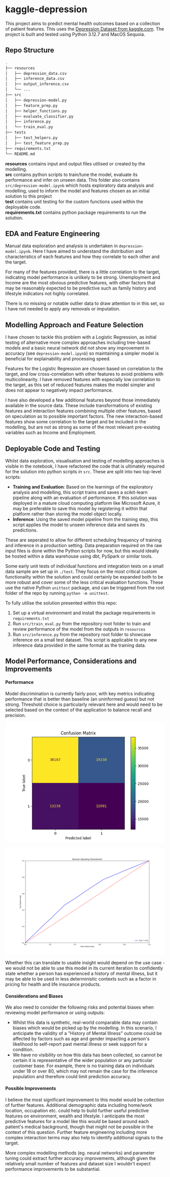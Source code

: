 # kaggle-depression

This project aims to predict mental health outcomes based on a collection of patient features. This uses the [Depression Dataset from kaggle.com](https://www.kaggle.com/datasets/anthonytherrien/depression-dataset/data). The project is built and tested using Python 3.12.7 and MacOS Sequoia.

## Repo Structure
```bash
.
├── resources
│   ├── depression_data.csv
│   ├── inference_data.csv
│   ├── output_inference.csv
│   └── ...
├── src 
│   ├── depression-model.py 
│   ├── feature_prep.py 
│   ├── helper_functions.py 
│   ├── evaluate_classifier.py 
│   ├── inference.py 
│   └── train_eval.py 
├── tests 
│   ├── test_helpers.py 
│   ├── test_feature_prep.py 
├── requirements.txt 
└── README.md
```

**resources** contains input and output files utilised or created by the modelling. <br /> 
**src** contains python scripts to train/tune the model, evaluate its performance and infer on unseen data. This folder also contains `src/depression-model.ipynb` which hosts exploratory data analysis and modelling, used to inform the model and features chosen as an initial solution to this project <br /> 
**test** contains unit testing for the custom functions used within the deployable code. <br /> 
**requirements.txt** contains python package requirements to run the solution.


## EDA and Feature Engineering
Manual data exploration and analysis is undertaken in `depression-model.ipynb`. Here I have aimed to understand the distribution and characteristics of each features and how they correlate to each other and the target.

For many of the features provided, there is a little correlation to the target, indicating model performance is unlikely to be strong. Unemployment and Income are the most obvious predictive features, with other factors that may be reasonably expected to be predictive such as family history and lifestyle indicators not highly correlated. 

There is no missing or notable outlier data to draw attention to in this set, so I have not needed to apply any removals or imputation. 


## Modelling Approach and Feature Selection
I have chosen to tackle this problem with a Logistic Regression, as initial testing of alternative more complex approaches including tree-based models and a basic neural network did not show any improvement in accuracy (see `depression-model.ipynb`) so maintaining a simpler model is beneficial for explainability and processing speed.

Features for the Logistic Regression are chosen based on correlation to the target, and low cross-correlation with other features to avoid problems with multicolinearity. I have removed features with especially low correlation to the target, as this set of reduced features makes the model simpler and does not appear to negatively impact performance.

I have also developed a few additional features beyond those immediately available in the source data. These include transformations of existing features and interaction features combining multiple other features, based on speculation as to possible important factors. The new interaction-based features show some correlation to the target and be included in the modelling, but are not as strong as some of the most relevant pre-existing variables such as Income and Employment. 


## Deployable Code and Testing
Whilst data exploration, visualisation and testing of modelling approaches is visible in the notebook, I have refactored the code that is ultimately required for the solution into python scripts in `src`. These are split into two top-level scripts:
- **Training and Evaluation**: Based on the learnings of the exploratory analysis and modelling, this script trains and saves a scikit-learn pipeline along with an evaluation of performance. If this solution was deployed in a mature cloud computing platform like Microsoft Azure, it may be preferable to save this model by registering it within that platform rather than storing the model object locally.
- **Inference**: Using the saved model pipeline from the training step, this script applies the model to unseen inference data and saves its predictions. 

These are seperated to allow for different scheduling frequency of training and inference in a production setting. Data preparation required on the raw input files is done within the Python scripts for now, but this would ideally be hosted within a data warehouse using dbt, PySpark or similar tools.

Some early unit tests of individual functions and integration tests on a small data sample are set up in `./test`. They focus on the most critical custom functionality within the solution and could certainly be expanded both to be more robust and cover some of the less critical evaluation functions. These use the native Python `unittest` package, and can be triggered from the root folder of the repo by running `python -m unittest`.

To fully utilise the solution presented within this repo:

1. Set up a virtual environment and install the package requirements in `requirements.txt`
2. Run `src/train_eval.py` from the repository root folder to train and review performance of the model from the outputs in `resources`
3. Run `src/inference.py` from the repository root folder to showcase inference on a small test dataset. This script is applicable to any new inference data provided in the same format as the training data.


## Model Performance, Considerations and Improvements

#### Performance
Model discrimination is currently fairly poor, with key metrics indicating performance that is better than baseline (an uninformed guess) but not strong. Threshold choice is particularly relevant here and would need to be selected based on the context of the application to balance recall and precision.

![Confusion matrix showing reasonably strong recall but poor precision](https://github.com/oli-tailby/kaggle-depression/blob/main//resources/confusion_matrix.png?raw=true)

![ROC Curve showing AUC of approx 0.6](https://github.com/oli-tailby/kaggle-depression/blob/main//resources/roc_plot.png?raw=true)


Whether this can translate to usable insight would depend on the use case - we would not be able to use this model in its current iteration to confidently state whether a person has experienced a history of mental illness, but it may be able to be used in less deterministic contexts such as a factor in pricing for health and life insurance products.

#### Considerations and Biases
We also need to consider the following risks and potential biases when reviewing model performance or using outputs:
- Whilst this data is synthetic, real-world comparable data may contain biases which would be picked up by the modelling. In this scenario, I anticipate the validity of a "History of Mental Illness" outcome could be affected by factors such as age and gender impacting a person's likelihood to self-report past mental illness or seek support for a condition.
- We have no visibility on how this data has been collected, so cannot be certain it is representative of the wider population or any particular customer base. For example, there is no training data on individuals under 18 or over 80, which may not remain the case for the inference population and therefore could limit prediction accuracy.


#### Possible Improvements
I believe the most significant improvement to this model would be collection of further features. Additional demographic data including home/work location, occupation etc. could help to build further useful predictive features on environment, wealth and lifestyle. I anticipate the most predictive features for a model like this would be based around each patient's medical background, though that might not be possible in the context of this question. Further feature engineering including more complex interaction terms may also help to identify additional signals to the target.

More complex modelling methods (eg. neural networks)  and parameter tuning could extract further accuracy improvements, although given the relatively small number of features and dataset size I wouldn't expect performance improvements to be substantial. 

